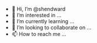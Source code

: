 - 👋 Hi, I’m @shendward
- 👀 I’m interested in ...
- 🌱 I’m currently learning ...
- 💞️ I’m looking to collaborate on ...
- 📫 How to reach me ...

<!---
shendward/shendward is a ✨ special ✨ repository because its `README.md` (this file) appears on your GitHub profile.
You can click the Preview link to take a look at your changes.
--->
